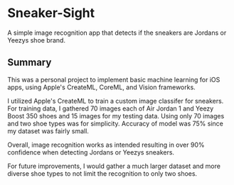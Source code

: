 # Sneaker-Sight
A simple image recognition app that detects if the sneakers are Jordans or Yeezys shoe brand.

## Summary
This was a personal project to implement basic machine learning for iOS apps, using Apple's CreateML, CoreML, and 
Vision frameworks.

I utilized Apple's CreateML to train a custom image classifer for sneakers. For training data, 
I gathered 70 images each of Air Jordan 1 and Yeezy Boost 350 shoes and 15 images for my testing data. 
Using only 70 images and two shoe types was for simplicity. 
Accuracy of model was 75% since my dataset was fairly small. 

Overall, image recognition works as intended resulting in over 90% confidence when detecting Jordans or Yeezys sneakers.

For future improvements, I would gather a much larger dataset and more diverse shoe types to not limit the recognition to only two shoes.
